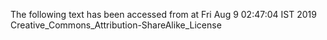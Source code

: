 The following text has been accessed from at Fri Aug 9 02:47:04 IST 2019
Creative_Commons_Attribution-ShareAlike_License
